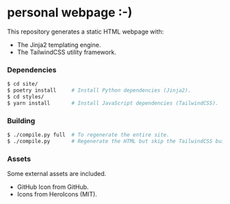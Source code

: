# personal webpage :-)

This repository generates a static HTML webpage with:

- The Jinja2 templating engine.
- The TailwindCSS utility framework.

### Dependencies

```sh
$ cd site/
$ poetry install     # Install Python dependencies (Jinja2).
$ cd styles/
$ yarn install       # Install JavaScript dependencies (TailwindCSS).
```

### Building

```sh
$ ./compile.py full  # To regenerate the entire site.
$ ./compile.py       # Regenerate the HTML but skip the TailwindCSS build step.
```

### Assets

Some external assets are included.

- GitHub Icon from GitHub.
- Icons from HeroIcons (MIT).
